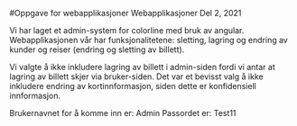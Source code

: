 #Oppgave for webapplikasjoner Webapplikasjoner Del 2, 2021

Vi har laget et admin-system for colorline med bruk av angular.
Webapplikasjonen vår har funksjonalitetene: sletting, lagring og endring av kunder og reiser (endring og sletting av billett).

Vi valgte å ikke inkludere lagring av billett i admin-siden fordi vi antar at lagring av billett skjer via bruker-siden.
Det var et bevisst valg å ikke inkludere endring av kortinnformasjon, siden dette er konfidensiell innformasjon. 

Brukernavnet for å komme inn er: Admin
Passordet er: Test11
